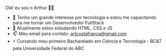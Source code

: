 Olá! eu sou o Arthur 👋😄
- 👀 Tenho um grande interesse por tecnologia e estou me capacitando para me tornar um Desenvolvedor FullStack
- 🌱 Atualmente estou estudando HTML, CSS e JS
- 📫 Meu email para contato: artcostafranca@gmail.com
- ⚡ Cursando meu primeiro Bacharelado em Ciência e Tecnologia - BC&T pela Universidade Federal do ABC

<!---
ArthurCFDev/ArthurCFDev is a ✨ special ✨ repository because its `README.md` (this file) appears on your GitHub profile.
You can click the Preview link to take a look at your changes.
--->
